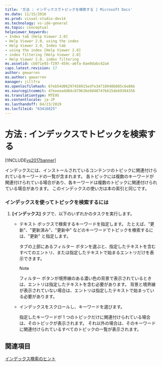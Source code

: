 ```yaml
---
title: '方法 : インデックスでトピックを検索する | Microsoft Docs'
ms.date: 11/15/2016
ms.prod: visual-studio-dev14
ms.technology: vs-ide-general
ms.topic: conceptual
helpviewer_keywords:
- Index tab [Help Viewer 2.0]
- Help Viewer 2.0, using the index
- Help Viewer 2.0, Index tab
- using the index [Help Viewer 2.0]
- index filtering [Help Viewer 2.0]
- Help Viewer 2.0, index filtering
ms.assetid: cb071e93-f297-459c-a6fa-8ae0dabc42a4
caps.latest.revision: 17
author: gewarren
ms.author: gewarren
manager: jillfra
ms.openlocfilehash: 67eb54d06297458915edfe34718948b085c6e86b
ms.sourcegitcommit: 47eeeeadd84c879636e9d48747b615de69384356
ms.translationtype: MTE95
ms.contentlocale: ja-JP
ms.lasthandoff: 04/23/2019
ms.locfileid: "63416825"
---
```

# <a name="how-to-find-topics-in-the-index"></a>方法 : インデックスでトピックを検索する
[!INCLUDE[vs2017banner](../includes/vs2017banner.md)]

インデックスには、インストールされているコンテンツのトピックに関連付けられているキーワードの一覧が含まれます。 各トピックには複数のキーワードが関連付けられている場合があり、各キーワードは複数のトピックに関連付けられている場合があります。 このインデックスの使い方は本の索引と同じです。  
  
### <a name="to-find-a-topic-by-using-the-index"></a>インデックスを使ってトピックを検索するには  
  
1. **[インデックス]** タブで、以下のいずれかのタスクを実行します。  
  
   - テキスト ボックスで検索するキーワードを指定します。 たとえば、"更新"、"更新済み"、"更新中" などのキーワードでトピックを検索するには、"更新" と指定します。  
  
      タブの上部にあるフィルター ボタンを選ぶと、指定したテキストを含むすべてのエントリ、または指定したテキストで始まるエントリだけを表示できます。  
  
     > [!NOTE]
     > フィルター ボタンが境界線のある濃い色の背景で表示されているときは、エントリは指定したテキストを含む必要があります。 背景と境界線が表示されていない場合は、エントリは指定したテキストで始まっている必要があります。  
  
   - インデックスをスクロールし、キーワードを選びます。  
  
     指定したキーワードが 1 つのトピックだけに関連付けられている場合は、そのトピックが表示されます。 それ以外の場合は、そのキーワードに関連付けられているすべてのトピックの一覧が表示されます。  
  
## <a name="see-also"></a>関連項目  
 [インデックス検索のヒント](../ide/index-search-tips.md)
